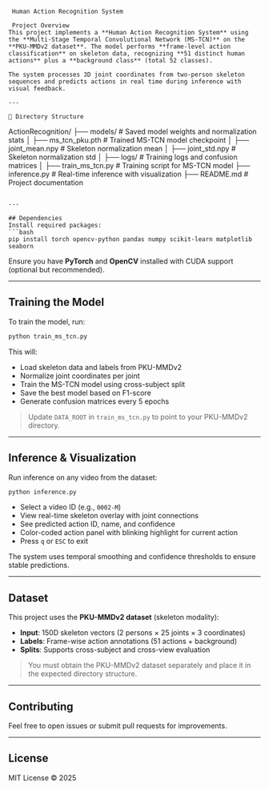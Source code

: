 ```
 Human Action Recognition System

 Project Overview
This project implements a **Human Action Recognition System** using the **Multi-Stage Temporal Convolutional Network (MS-TCN)** on the **PKU-MMDv2 dataset**. The model performs **frame-level action classification** on skeleton data, recognizing **51 distinct human actions** plus a **background class** (total 52 classes).

The system processes 3D joint coordinates from two-person skeleton sequences and predicts actions in real time during inference with visual feedback.

---

📂 Directory Structure
```
ActionRecognition/
├── models/                   # Saved model weights and normalization stats
│   ├── ms_tcn_pku.pth        # Trained MS-TCN model checkpoint
│   ├── joint_mean.npy        # Skeleton normalization mean
│   ├── joint_std.npy         # Skeleton normalization std
│
├── logs/                     # Training logs and confusion matrices
│
├── train_ms_tcn.py           # Training script for MS-TCN model
├── inference.py              # Real-time inference with visualization
├── README.md                 # Project documentation
```

---

## Dependencies
Install required packages:
```bash
pip install torch opencv-python pandas numpy scikit-learn matplotlib seaborn
```

Ensure you have **PyTorch** and **OpenCV** installed with CUDA support (optional but recommended).

---

## Training the Model
To train the model, run:
```bash
python train_ms_tcn.py
```
This will:
- Load skeleton data and labels from PKU-MMDv2
- Normalize joint coordinates per joint
- Train the MS-TCN model using cross-subject split
- Save the best model based on F1-score
- Generate confusion matrices every 5 epochs

>  Update `DATA_ROOT` in `train_ms_tcn.py` to point to your PKU-MMDv2 directory.

---

## Inference & Visualization
Run inference on any video from the dataset:
```bash
python inference.py
```
- Select a video ID (e.g., `0002-M`)
- View real-time skeleton overlay with joint connections
- See predicted action ID, name, and confidence
- Color-coded action panel with blinking highlight for current action
- Press `q` or `ESC` to exit

The system uses temporal smoothing and confidence thresholds to ensure stable predictions.

---

## Dataset
This project uses the **PKU-MMDv2 dataset** (skeleton modality):
- **Input**: 150D skeleton vectors (2 persons × 25 joints × 3 coordinates)
- **Labels**: Frame-wise action annotations (51 actions + background)
- **Splits**: Supports cross-subject and cross-view evaluation

>  You must obtain the PKU-MMDv2 dataset separately and place it in the expected directory structure.

---

## Contributing
Feel free to open issues or submit pull requests for improvements.

---

## License
MIT License © 2025
```
